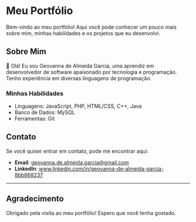 # Meu Portfólio

Bem-vindo ao meu portfólio! Aqui você pode conhecer um pouco mais sobre mim, minhas habilidades e os projetos que eu desenvolvi. 



## Sobre Mim

👋 Olá! Eu sou Geovanna de Almeida Garcia, uma aprendiz em desenvolvedor de software apaixonado por tecnologia e programação. Tenho experiência em diversas linguagens de programação.

### Minhas Habilidades

- Linguagens: JavaScript, PHP, HTML/CSS, C++, Java
- Banco de Dados: MySQL
- Ferramentas: Git



## Contato

Se você quiser entrar em contato, pode me encontrar aqui:

- **Email**: geovanna.de.almeida.garcia@gmail.com
- **LinkedIn**: www.linkedin.com/in/geovanna-de-almeida-garcia-8bb868237


---

## Agradecimento

Obrigado pela visita ao meu portfólio! Espero que você tenha gostado. 
